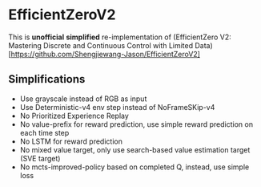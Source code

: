 # EfficientZeroV2

This is **unofficial** **simplified** re-implementation of (EfficientZero V2: Mastering Discrete and Continuous Control with Limited Data)[https://github.com/Shengjiewang-Jason/EfficientZeroV2]


## Simplifications

- Use grayscale instead of RGB as input
- Use Deterministic-v4 env step instead of NoFrameSKip-v4
- No Prioritized Experience Replay
- No value-prefix for reward prediction, use simple reward prediction on each time step
- No LSTM for reward prediction
- No mixed value target, only use search-based value estimation target (SVE target)
- No mcts-improved-policy based on completed Q, instead, use simple loss


